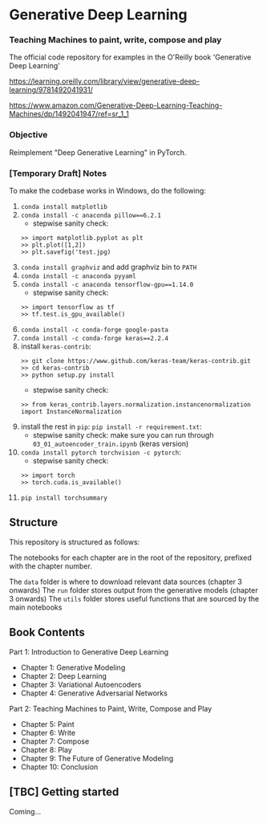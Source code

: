 # Generative Deep Learning
### Teaching Machines to paint, write, compose and play

The official code repository for examples in the O'Reilly book 'Generative Deep Learning'

https://learning.oreilly.com/library/view/generative-deep-learning/9781492041931/

https://www.amazon.com/Generative-Deep-Learning-Teaching-Machines/dp/1492041947/ref=sr_1_1

### Objective
Reimplement "Deep Generative Learning" in PyTorch.

### [Temporary Draft] Notes
To make the codebase works in Windows, do the following:
1. ```conda install matplotlib```
2. ```conda install -c anaconda pillow==6.2.1```  
    - stepwise sanity check: 
    ```
    >> import matplotlib.pyplot as plt
    >> plt.plot([1,2])
    >> plt.savefig('test.jpg)
    ``` 
3. ```conda install graphviz``` and add graphviz bin to ```PATH```
4. ```conda install -c anaconda pyyaml```
5. ```conda install -c anaconda tensorflow-gpu==1.14.0```  
    - stepwise sanity check:
    ```
    >> import tensorflow as tf
    >> tf.test.is_gpu_available()
    ```
6. ```conda install -c conda-forge google-pasta```
7. ```conda install -c conda-forge keras==2.2.4```
8. install ```keras-contrib```:
    ```
    >> git clone https://www.github.com/keras-team/keras-contrib.git
    >> cd keras-contrib
    >> python setup.py install
    ``` 
    - stepwise sanity check:
    ```
    >> from keras_contrib.layers.normalization.instancenormalization import InstanceNormalization
    ```
9. install the rest in ```pip```: ```pip install -r requirement.txt```:  
    - stepwise sanity check: make sure you can run through ```03_01_autoencoder_train.ipynb``` (keras version)
10. ```conda install pytorch torchvision -c pytorch```:  
    - stepwise sanity check:
    ```
    >> import torch
    >> torch.cuda.is_available()
    ```
11. ```pip install torchsummary```

## Structure

This repository is structured as follows:

The notebooks for each chapter are in the root of the repository, prefixed with the chapter number.

The `data` folder is where to download relevant data sources (chapter 3 onwards)
The `run` folder stores output from the generative models (chapter 3 onwards)
The `utils` folder stores useful functions that are sourced by the main notebooks

## Book Contents
Part 1: Introduction to Generative Deep Learning
* Chapter 1: Generative Modeling
* Chapter 2: Deep Learning
* Chapter 3: Variational Autoencoders
* Chapter 4: Generative Adversarial Networks

Part 2: Teaching Machines to Paint, Write, Compose and Play
* Chapter 5: Paint
* Chapter 6: Write
* Chapter 7: Compose
* Chapter 8: Play
* Chapter 9: The Future of Generative Modeling
* Chapter 10: Conclusion


## [TBC] Getting started
Coming...



